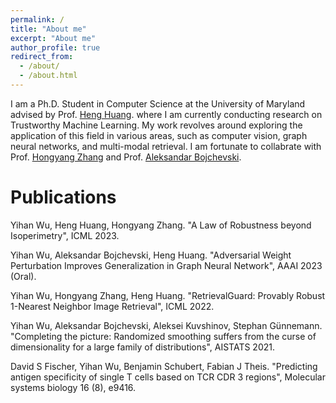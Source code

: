 ```yaml
---
permalink: /
title: "About me"
excerpt: "About me"
author_profile: true
redirect_from: 
  - /about/
  - /about.html
---
```


I am a Ph.D. Student in Computer Science at the University of Maryland advised by Prof. [Heng Huang](https://sites.pitt.edu/~heh45/).  where I am currently conducting research on Trustworthy Machine Learning. My work revolves around exploring the application of this field in various areas, such as computer vision, graph neural networks, and multi-modal retrieval. I am fortunate to collabrate with Prof. [Hongyang Zhang](https://hongyanz.github.io/) and Prof. [Aleksandar Bojchevski](https://abojchevski.github.io/).

Publications
======
Yihan Wu, Heng Huang, Hongyang Zhang. "A Law of Robustness beyond Isoperimetry", ICML 2023.

Yihan Wu, Aleksandar Bojchevski, Heng Huang. "Adversarial Weight Perturbation Improves Generalization in Graph Neural Network", AAAI 2023 (Oral).

Yihan Wu, Hongyang Zhang, Heng Huang. "RetrievalGuard: Provably Robust 1-Nearest Neighbor Image Retrieval", ICML 2022.

Yihan Wu, Aleksandar Bojchevski, Aleksei Kuvshinov, Stephan Günnemann. "Completing the picture: Randomized smoothing suffers from the curse of dimensionality for a large family of distributions", AISTATS 2021.

David S Fischer, Yihan Wu, Benjamin Schubert, Fabian J Theis. "Predicting antigen specificity of single T cells based on TCR CDR 3 regions", Molecular systems biology 16 (8), e9416.
